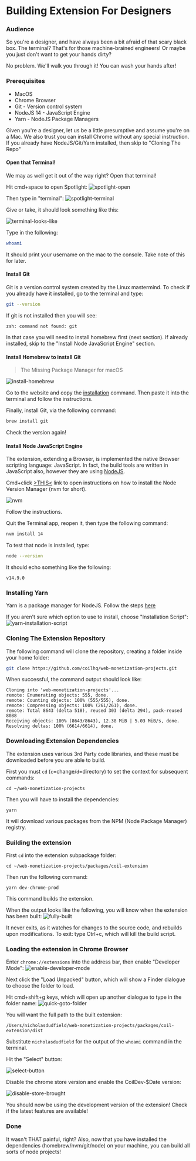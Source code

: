 # Building Extension For Designers

### Audience

So you're a designer, and have always been a bit afraid of that scary black box.
The terminal? That's for those machine-brained engineers! Or maybe you just don't want to get your hands dirty?

No problem. We'll walk you through it! You can wash your hands after!

### Prerequisites

- MacOS
- Chrome Browser
- Git - Version control system
- NodeJS 14 - JavaScript Engine
- Yarn - NodeJS Package Managers

Given you're a designer, let us be a little presumptive and assume you're on a Mac.
We also trust you can install Chrome without any special instruction.
If you already have NodeJS/Git/Yarn installed, then skip to "Cloning The Repo"

#### Open that Terminal!

We may as well get it out of the way right? Open that terminal!

Hit cmd+space to open Spotlight:
![spotlight-open](./images/build-for-designers-spotlight-open.png)

Then type in "terminal":
![spotlight-terminal](./images/build-for-designers-spotlight-terminal.png)

Give or take, it should look something like this:

![terminal-looks-like](./images/build-for-designers-terminal-looks-like.png)

Type in the following:

```zsh
whoami
```

It should print your username on the mac to the console. Take note of this for later.

#### Install Git

Git is a version control system created by the Linux mastermind.
To check if you already have it installed, go to the terminal and type:

```zsh
git --version
```

If git is not installed then you will see:

```
zsh: command not found: git
```

In that case you will need to install homebrew first (next section).
If already installed, skip to the "Install Node JavaScript Engine" section.

#### Install Homebrew to install Git

> The Missing Package Manager for macOS

![install-homebrew](./images/build-for-designers-install-homebrew.png)

Go to the website and copy the [installation](https://brew.sh/#install) command.
Then paste it into the terminal and follow the instructions.

Finally, install Git, via the following command:

```zsh
brew install git
```

Check the version again!

#### Install Node JavaScript Engine

The extension, extending a Browser, is implemented the native Browser scripting language: JavaScript.
In fact, the build tools are written in JavaScript also, however they are using [NodeJS](https://nodejs.org/).

Cmd+click [>THIS<](https://github.com/nvm-sh/nvm#install--update-script) link to
open instructions on how to install the Node Version Manager (nvm for short).

![nvm](./images/build-for-designers-nvm.png)

Follow the instructions.

Quit the Terminal app, reopen it, then type the following command:

```zsh
nvm install 14
```

To test that node is installed, type:

```zsh
node --version
```

It should echo something like the following:

```
v14.9.0
```

### Installing Yarn

Yarn is a package manager for NodeJS.
Follow the steps [here](https://classic.yarnpkg.com/en/docs/install#mac-stable)

If you aren't sure which option to use to install, choose "Installation Script":
![yarn-installation-script](./images/build-for-designers-yarn-installation-script.png)

### Cloning The Extension Repository

The following command will clone the repository, creating a folder inside your home folder:

```zsh
git clone https://github.com/coilhq/web-monetization-projects.git
```

When successful, the command output should look like:

```
Cloning into 'web-monetization-projects'...
remote: Enumerating objects: 555, done.
remote: Counting objects: 100% (555/555), done.
remote: Compressing objects: 100% (261/261), done.
remote: Total 8643 (delta 518), reused 303 (delta 294), pack-reused 8088
Receiving objects: 100% (8643/8643), 12.38 MiB | 5.03 MiB/s, done.
Resolving deltas: 100% (6614/6614), done.
```

### Downloading Extension Dependencies

The extension uses various 3rd Party code libraries, and these must be
downloaded before you are able to build.

First you must `cd` (`c`=change/`d`=directory) to set the context for subsequent commands:

```
cd ~/web-monetization-projects
```

Then you will have to install the dependencies:

```
yarn
```

It will download various packages from the NPM (Node Package Manager) registry.

### Building the extension

First `cd` into the extension subpackage folder:

```
cd ~/web-monetization-projects/packages/coil-extension
```

Then run the following command:

```
yarn dev-chrome-prod
```

This command builds the extension.

When the output looks like the following, you will know when the extension has been built:
![fully-built](./images/build-for-designers-build-finished.png)

It never exits, as it watches for changes to the source code, and rebuilds upon modifications.
To exit: type Ctrl+c, which will kill the build script.

### Loading the extension in Chrome Browser

Enter `chrome://extensions` into the address bar, then enable "Developer Mode":
![enable-developer-mode](./images/build-for-designers-chrome-extensions-developer-mode.png)

Next click the "Load Unpacked" button, which will show a Finder dialogue to
choose the folder to load.

Hit cmd+shift+g keys, which will open up another dialogue to type in the folder name:
![quick-goto-folder](./images/build-for-designers-chrome-extensions-load-unpacked-goto.png)

You will want the full path to the built extension:

`/Users/nicholasdudfield/web-monetization-projects/packages/coil-extension/dist`

Substitute `nicholasdudfield` for the output of the `whoami` command in the terminal.

Hit the "Select" button:

![select-button](./images/build-for-designers-chrome-extensions-load-unpacked-select-2.png)

Disable the chrome store version and enable the CoilDev-\$Date version:

![disable-store-brought](./images/build-for-designers-chrome-extensions-disable-chrome-store.png)

You should now be using the development version of the extension!
Check if the latest features are available!

### Done

It wasn't THAT painful, right?
Also, now that you have installed the dependencies (homebrew/nvm/git/node) on your machine,
you can build all sorts of node projects!
